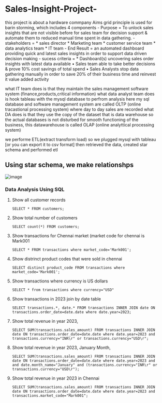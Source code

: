 # Sales-Insight-Project-
this project is about a hardware commpany 
Aims grid principle is used for barin storming, which includes 4 components 
      - Purpose = To unlock sales insights that are not visible before for sales team for decision support & automate them to reduced manual time spent in data gathering.
      - stakeholders =
          * sales director 
          * Marketing team 
          * customer service team 
          * data analytics team 
          * IT team 
      - End Result = an automated dashboard providing quick and latest sales insights in order to support data driven decision making 
      - sucess criteria = 
            * Dashboard(s) uncovering sales order insights with latest data available
            • Sales team able to take better decisions & prove 10% cost savings of total spend
            • Sales Analysts stop data gathering manually in order to save 20% of their business time and reinvest it value added activity


what IT team does is that they maintain the sales management software system (finance,products,critical information)
what data analyst team does is hook tableau with the mysql database to perfrom analysis 
here my sql database and software management system are called OLTP (online tracastional processing system) where day to day sales are recorded 
what DA does is that they use the copy of the dataset that is data warehouse so the actual databases is not disturbed for smooth functioning of the business, this datawarehouse is called OLAP (online analyttical processing system)


we performe ETL(extract transform load)
so we plugged mysql with tableau [or you can export it to csv format] then retrieved the data, created star schema and performed etl 

## Using star schema, we make relationshps
![image](https://github.com/user-attachments/assets/5a351f62-ac2e-4413-b19d-e27820f6a4cb)



### Data Analysis Using SQL

1. Show all customer records

    `SELECT * FROM customers;`

1. Show total number of customers

    `SELECT count(*) FROM customers;`

1. Show transactions for Chennai market (market code for chennai is Mark001

    `SELECT * FROM transactions where market_code='Mark001';`

1. Show distrinct product codes that were sold in chennai

    `SELECT distinct product_code FROM transactions where market_code='Mark001';`

1. Show transactions where currency is US dollars

    `SELECT * from transactions where currency="USD"`

1. Show transactions in 2023 join by date table

    `SELECT transactions.*, date.* FROM transactions INNER JOIN date ON transactions.order_date=date.date where date.year=2023;`

1. Show total revenue in year 2023,

    `SELECT SUM(transactions.sales_amount) FROM transactions INNER JOIN date ON transactions.order_date=date.date where date.year=2023 and transactions.currency="INR\r" or transactions.currency="USD\r";`
	
1. Show total revenue in year 2023, January Month,

    `SELECT SUM(transactions.sales_amount) FROM transactions INNER JOIN date ON transactions.order_date=date.date where date.year=2023 and and date.month_name="January" and (transactions.currency="INR\r" or transactions.currency="USD\r");`

1. Show total revenue in year 2023 in Chennai

    `SELECT SUM(transactions.sales_amount) FROM transactions INNER JOIN date ON transactions.order_date=date.date where date.year=2023
and transactions.market_code="Mark001";`
